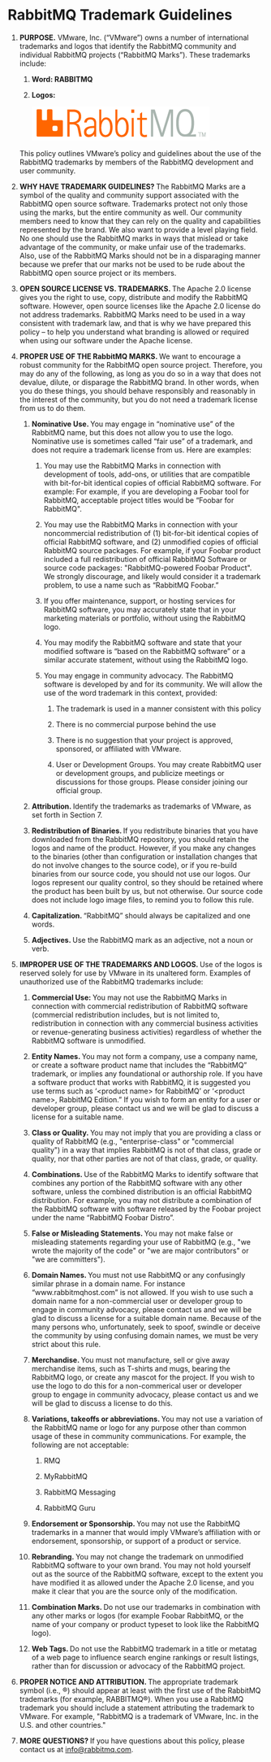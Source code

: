 <!--
Copyright (c) 2007-2022 VMware, Inc. or its affiliates.

All rights reserved. This program and the accompanying materials
are made available under the terms of the under the Apache License,
Version 2.0 (the "License”); you may not use this file except in compliance
with the License. You may obtain a copy of the License at

https://www.apache.org/licenses/LICENSE-2.0

Unless required by applicable law or agreed to in writing, software
distributed under the License is distributed on an "AS IS" BASIS,
WITHOUT WARRANTIES OR CONDITIONS OF ANY KIND, either express or implied.
See the License for the specific language governing permissions and
limitations under the License.
-->

# RabbitMQ Trademark Guidelines

<ol class="plain">
  <li>
    <p>
      <strong>PURPOSE.</strong> VMware, Inc. (“VMware”) owns a number of
      international trademarks and logos that identify the RabbitMQ community
      and individual RabbitMQ projects (“RabbitMQ Marks”). These trademarks
      include:
    </p>
    <ol class="alpha">
      <li>
        <p>
          <strong>Word: RABBITMQ</strong>
        </p>
      </li>
      <li>
        <p>
          <strong>Logos:</strong>
        </p>
        <img src="./img/rabbitmq_logo_strap.png" alt="This image displays the RabbitMQ logo, followed by the word RabbitMQ, followed by the trademark (TM)."/>
      </li>
    </ol>
    <p>
      This policy outlines VMware’s policy and guidelines about the use of
      the RabbitMQ trademarks by members of the RabbitMQ development and
      user community.
    </p>
  </li>
  <li>
    <p>
      <strong>
        WHY HAVE TRADEMARK GUIDELINES?
      </strong> The RabbitMQ Marks are a symbol of the
      quality and community support associated with the RabbitMQ open
      source software. Trademarks protect not only those using the marks,
      but the entire community as well. Our community members need to know
      that they can rely on the quality and capabilities represented by the
      brand. We also want to provide a level playing field. No one should
      use the RabbitMQ marks in ways that mislead or take advantage of the
      community, or make unfair use of the trademarks. Also, use of the
      RabbitMQ Marks should not be in a disparaging manner because we
      prefer that our marks not be used to be rude about the RabbitMQ open
      source project or its members.
    </p>
  </li>
  <li>
    <p>
      <strong>
        OPEN SOURCE LICENSE VS. TRADEMARKS.
      </strong> The Apache 2.0 license gives you
      the right to use, copy, distribute and modify the RabbitMQ software.
      However, open source licenses like the Apache 2.0 license do not
      address trademarks. RabbitMQ Marks need to be used in a way
      consistent with trademark law, and that is why we have prepared this
      policy – to help you understand what branding is allowed or required
      when using our software under the Apache license.
    </p>
  </li>
  <li>
    <p>
      <strong>
        PROPER USE OF THE RabbitMQ MARKS.
      </strong> We want to encourage a robust
      community for the RabbitMQ open source project. Therefore, you may do
      any of the following, as long as you do so in a way that does not
      devalue, dilute, or disparage the RabbitMQ brand. In other words,
      when you do these things, you should behave responsibly and
      reasonably in the interest of the community, but you do not need a
      trademark license from us to do them.
    </p>
    <ol class="alpha">
      <li>
        <p>
          <strong>
            Nominative Use.
          </strong> You may engage in “nominative use” of the
          RabbitMQ name, but this does not allow you to use the logo.
          Nominative use is sometimes called “fair use” of a trademark, and
          does not require a trademark license from us.  Here are examples:
        </p>
        <ol class="roman">
          <li>
            <p>
              You may use the RabbitMQ Marks in connection with development
              of tools, add-ons, or utilities that are compatible with
              bit-for-bit identical copies of official RabbitMQ software.
              For example:  For example, if you are developing a Foobar
              tool for RabbitMQ, acceptable project titles would be “Foobar
              for RabbitMQ".
            </p>
          </li>
          <li>
            <p>
              You may use the RabbitMQ Marks in connection with your
              noncommercial redistribution of (1) bit-for-bit identical
              copies of official RabbitMQ software, and (2) unmodified
              copies of official RabbitMQ source packages.  For example, if
              your Foobar product included a full redistribution of
              official RabbitMQ Software or source code packages:
              "RabbitMQ-powered Foobar Product". We strongly discourage,
              and likely would consider it a trademark problem, to use a
              name such as “RabbitMQ Foobar.”
            </p>
          </li>
          <li>
            <p>
              If you offer maintenance, support, or hosting services for
              RabbitMQ software, you may accurately state that in your
              marketing materials or portfolio, without using the RabbitMQ
              logo.
            </p>
          </li>
          <li>
            <p>
              You may modify the RabbitMQ software and state that your
              modified software is “based on the RabbitMQ software” or a
              similar accurate statement, without using the RabbitMQ logo.
            </p>
          </li>
          <li>
            <p>
              You may engage in community advocacy. The RabbitMQ software
              is developed by and for its community. We will allow the use
              of the word trademark in this context, provided:
            </p>
            <ol class="plain">
              <li>
                <p>
                  The trademark is used in a manner consistent with this
                  policy
                </p>
              </li>
              <li>
                <p>
                  There is no commercial purpose behind the use
                </p>
              </li>
              <li>
                <p>
                  There is no suggestion that your project is approved,
                  sponsored, or affiliated with VMware.
                </p>
              </li>
              <li>
                <p>
                  User or Development Groups. You may create RabbitMQ user
                  or development groups, and publicize meetings or
                  discussions for those groups.  Please consider joining
                  our official group.
                </p>
              </li>
            </ol>
          </li>
        </ol>
      </li>
      <li>
        <p>
          <strong>
            Attribution.
          </strong> Identify the trademarks as trademarks of VMware, as
          set forth in Section 7.
        </p>
      </li>
      <li>
        <p>
          <strong>
            Redistribution of Binaries.
          </strong> If you redistribute binaries that you have downloaded
          from the RabbitMQ repository, you should retain the logos and
          name of the product.  However, if you make any changes to the
          binaries (other than configuration or installation changes that
          do not involve changes to the source code), or if you re-build
          binaries from our source code, you should not use our logos.  Our
          logos represent our quality control, so they should be retained
          where the product has been built by us, but not otherwise.  Our
          source code does not include logo image files, to remind you to
          follow this rule.
        </p>
      </li>
      <li>
        <p>
          <strong>
            Capitalization.
          </strong> “RabbitMQ” should always be capitalized and one
          words.
        </p>
      </li>
      <li>
        <p>
          <strong>
            Adjectives.
          </strong> Use the RabbitMQ mark as an adjective, not a noun or
          verb.
        </p>
      </li>
    </ol>
  </li>
  <li>
    <p>
      <strong>
        IMPROPER USE OF THE TRADEMARKS AND LOGOS.
      </strong> Use of the logos is
      reserved solely for use by VMware in its unaltered form. Examples of
      unauthorized use of the RabbitMQ trademarks include:
    </p>
    <ol class="alpha">
      <li>
        <p>
          <strong>
            Commercial Use:
          </strong> You may not use the RabbitMQ Marks in connection
          with commercial redistribution of RabbitMQ software (commercial
          redistribution includes, but is not limited to, redistribution in
          connection with any commercial business activities or
          revenue-generating business activities) regardless of whether the
          RabbitMQ software is unmodified.
        </p>
      </li>
      <li>
        <p>
          <strong>
            Entity Names.
          </strong> You may not form a company, use a company name, or
          create a software product name that includes the “RabbitMQ”
          trademark, or implies any foundational or authorship role. If you
          have a software product that works with RabbitMQ, it is suggested
          you use terms such as ‘&lt;product name> for RabbitMQ’ or
          ‘&lt;product name>, RabbitMQ Edition.” If you wish to form an
          entity for a user or developer group, please contact us and we
          will be glad to discuss a license for a suitable name.
        </p>
      </li>
      <li>
        <p>
          <strong>
            Class or Quality.
          </strong> You may not imply that you are providing a
          class or quality of RabbitMQ (e.g., "enterprise-class" or
          "commercial quality") in a way that implies RabbitMQ is not of
          that class, grade or quality, nor that other parties are not of
          that class, grade, or quality.
        </p>
      </li>
      <li>
        <p>
          <strong>
            Combinations.
          </strong> Use of the RabbitMQ Marks to identify software that
          combines any portion of the RabbitMQ software with any other
          software, unless the combined distribution is an official
          RabbitMQ distribution. For example, you may not distribute a
          combination of the RabbitMQ  software with software released by
          the Foobar project under the name “RabbitMQ Foobar Distro”.
        </p>
      </li>
      <li>
        <p>
          <strong>
            False or Misleading Statements.
          </strong> You may not make false or
          misleading statements regarding your use of RabbitMQ (e.g., "we
          wrote the majority of the code" or "we are major contributors" or
          "we are committers").
        </p>
      </li>
      <li>
        <p>
          <strong>
            Domain Names.
          </strong> You must not use RabbitMQ or any confusingly
          similar phrase in a domain name. For instance
          “www.rabbitmqhost.com” is not allowed. If you wish to use such a
          domain name for a non-commercial user or developer group to
          engage in community advocacy, please contact us and we will be
          glad to discuss a license for a suitable domain name.  Because of
          the many persons who, unfortunately, seek to spoof, swindle or
          deceive the community by using confusing domain names, we must be
          very strict about this rule.
        </p>
      </li>
      <li>
        <p>
          <strong>
            Merchandise.
          </strong> You must not manufacture, sell or give away
          merchandise items, such as T-shirts and mugs, bearing the
          RabbitMQ logo, or create any mascot for the project.  If you wish
          to use the logo to do this for a non-commerical user or developer
          group to engage in community advocacy, please contact us and we
          will be glad to discuss a license to do this.
        </p>
      </li>
      <li>
        <p>
          <strong>
            Variations, takeoffs or abbreviations.
          </strong> You may not use a
          variation of the RabbitMQ name or logo for any purpose other than
          common usage of these in community communications. For example,
          the following are not acceptable:
        </p>
        <ol class="roman">
          <li><p>RMQ</p></li>
          <li><p>MyRabbitMQ</p></li>
          <li><p>RabbitMQ Messaging</p></li>
          <li><p>RabbitMQ Guru</p></li>
        </ol>
      </li>
      <li>
        <p>
          <strong>
            Endorsement or Sponsorship.
          </strong> You may not use the RabbitMQ
          trademarks in a manner that would imply VMware’s affiliation
          with or endorsement, sponsorship, or support of a product or
          service.
        </p>
      </li>
      <li>
        <p>
          <strong>
            Rebranding.
          </strong> You may not change the trademark on unmodified
          RabbitMQ software to your own brand.  You may not hold yourself
          out as the source of the RabbitMQ software, except to the extent
          you have modified it as allowed under the Apache 2.0 license, and
          you make it clear that you are the source only of the
          modification.
        </p>
      </li>
      <li>
        <p>
          <strong>
            Combination Marks.
          </strong> Do not use our trademarks in combination with
          any other marks or logos (for example Foobar RabbitMQ, or the
          name of your company or product typeset to look like the RabbitMQ
          logo).
        </p>
      </li>
      <li>
        <p>
          <strong>
            Web Tags.
          </strong> Do not use the RabbitMQ trademark in a title or metatag
          of a web page to influence search engine rankings or result
          listings, rather than for discussion or advocacy of the RabbitMQ
          project.
        </p>
      </li>
    </ol>
  </li>
  <li>
    <p>
      <strong>
        PROPER NOTICE AND ATTRIBUTION.
      </strong> The appropriate trademark symbol
      (i.e.,  ®) should appear at least with the first use of the RabbitMQ
      trademarks (for example, RABBITMQ®). When you use a RabbitMQ
      trademark you should include a statement attributing the trademark to
      VMware. For example, "RabbitMQ is a trademark of VMware,
      Inc. in the U.S. and other countries."
    </p>
  </li>
  <li>
    <p>
      <strong>
        MORE QUESTIONS?
      </strong> If you have questions about this policy, please
      contact us at <a href="mailto:info@rabbitmq.com">info@rabbitmq.com</a>.
    </p>
  </li>
</ol>
